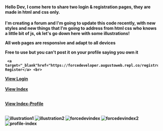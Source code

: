 <h4> Hello Dev, I come here to share two login & registration pages, they are made in html and css only.<h4>
  <p>I'm creating a forum and I'm going to update this code recently, with new styles and new things that I'm going to address from html css who knows a little bit of js, ok let's go down here with some illustrations!</p>
  <p>All web pages are responsive and adapt to all devices</p>
  <p>Free to use but you can't post it on your profile saying you own it</p>
  
     <a target="_blank"href="https://forcedeveloper.augustoweb.repl.co/registro.html">View Register</a> <br>

  <a target="_blank" href="https://forcedeveloper.augustoweb.repl.co/login.html">View Login</a>
  <br><br>
  <a target="_blank" href="https://forcedeveloper.augustoweb.repl.co/index.html">View Index</a><br><br>
  
   <a target="_blank" href="https://forcedeveloper.augustoweb.repl.co/index-profile.html">View Index-Profile</a><br><br>
 
![illustration1](https://user-images.githubusercontent.com/99710453/154686772-b6d8e923-dcaa-48ca-bd20-6d564f30bc90.PNG)
![illustration2](https://user-images.githubusercontent.com/99710453/154686778-4e311845-834e-447e-a19e-a77ce511b834.PNG)
![forcedevindex](https://user-images.githubusercontent.com/99710453/155397567-e5edc2dd-cd42-4bc6-bd68-d321b27f4f6d.PNG)
![forcedevindex2](https://user-images.githubusercontent.com/99710453/155397574-c948941a-9849-4aa2-bfc7-c6dd448f0226.PNG)
![profile-index](https://user-images.githubusercontent.com/99710453/157092285-89ddc286-bf7f-4fc7-8925-5121a3555aef.PNG)
